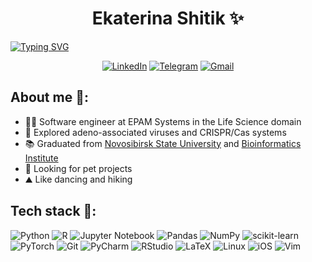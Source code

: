 
<div align="center">
  <h1>Ekaterina Shitik ✨</h1>
</div>


[![Typing SVG](https://readme-typing-svg.demolab.com?font=&size=25&pause=1000&color=384B85&center=true&vCenter=true&width=900&lines=Bioinformatician;Molecular+Biologist)](https://git.io/typing-svg)

  <div align="center">

  <a href="">[![LinkedIn](https://img.shields.io/badge/Linkedin-%230077B5.svg?logo=linkedin&logoColor=white)](https://www.linkedin.com/in/bioinf-ekaterina-shitik/)</a>
  <a href="">	[![Telegram](https://img.shields.io/badge/Telegram-2CA5E0?logo=telegram&logoColor=white)](https://t.me/Ekaterina_Shitik)</a>
  <a href="">[![Gmail](https://img.shields.io/badge/Gmail-D14836?logo=gmail&logoColor=white)](mailto:shitik.ekaterina@gmail.com)</a>

</div>
  
  ## About me 👋:


- 👩‍💻 Software engineer at EPAM Systems in the Life Science domain
- 🔬 Explored adeno-associated viruses and CRISPR/Cas systems 
- 📚 Graduated from [Novosibirsk State University](https://english.nsu.ru/) and [Bioinformatics Institute](https://bioinf.me/en)
- 🐶 Looking for pet projects
- ⛰️ Like dancing and hiking

 ## Tech stack 🚀:
![Python](https://img.shields.io/badge/Python-3776AB?style=for-the-badge&logo=python&logoColor=white)
![R](https://img.shields.io/badge/R-276DC3?style=for-the-badge&logo=r&logoColor=white)
![Jupyter Notebook](https://img.shields.io/badge/jupyter-%23FA0F00.svg?style=for-the-badge&logo=jupyter&logoColor=white)
![Pandas](https://img.shields.io/badge/pandas-%23150458.svg?style=for-the-badge&logo=pandas&logoColor=white)
![NumPy](https://img.shields.io/badge/numpy-%23013243.svg?style=for-the-badge&logo=numpy&logoColor=white)
![scikit-learn](https://img.shields.io/badge/scikit--learn-%23F7931E.svg?style=for-the-badge&logo=scikit-learn&logoColor=white)
![PyTorch](https://img.shields.io/badge/PyTorch-%23EE4C2C.svg?style=for-the-badge&logo=PyTorch&logoColor=white)
![Git](https://img.shields.io/badge/git-%23F05033.svg?style=for-the-badge&logo=git&logoColor=white)
![PyCharm](https://img.shields.io/badge/pycharm-143?style=for-the-badge&logo=pycharm&logoColor=black&color=black&labelColor=green)
![RStudio](https://img.shields.io/badge/RStudio-4285F4?style=for-the-badge&logo=rstudio&logoColor=white)
![LaTeX](https://img.shields.io/badge/latex-%23008080.svg?style=for-the-badge&logo=latex&logoColor=white)
![Linux](https://img.shields.io/badge/Linux-FCC624?style=for-the-badge&logo=linux&logoColor=black)
![iOS](https://img.shields.io/badge/iOS-000000?style=for-the-badge&logo=ios&logoColor=white)
![Vim](https://img.shields.io/badge/VIM-%2311AB00.svg?style=for-the-badge&logo=vim&logoColor=white)
